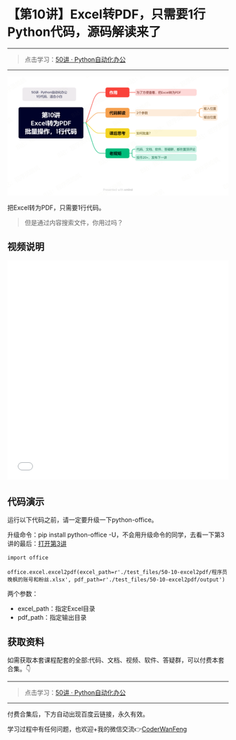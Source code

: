 # 【第10讲】Excel转PDF，只需要1行Python代码，源码解读来了


------
> 点击学习：[50讲 · Python自动化办公](https://mp.weixin.qq.com/mp/appmsgalbum?__biz=MzI2Nzg5MjgyNg==&action=getalbum&album_id=3056320585091366915#wechat_redirect)
------

![](../xmind/imgs/50-10-excel2pdf.png)

把Excel转为PDF，只需要1行代码。

> 但是通过内容搜索文件，你用过吗？

## 视频说明

<iframe src="//player.bilibili.com/player.html?bvid=BV1Nh4y1K7KG" scrolling="no" border="0" frameborder="no" framespacing="0" allowfullscreen="true" width=100%, height=500> </iframe>


## 代码演示

运行以下代码之前，请一定要升级一下python-office。

升级命令：pip install python-office -U，不会用升级命令的同学，去看一下第3讲的最后：[打开第3讲](https://www.bilibili.com/video/BV1m14y1y76g/)

```
import office

office.excel.excel2pdf(excel_path=r'./test_files/50-10-excel2pdf/程序员晚枫的账号和粉丝.xlsx', pdf_path=r'./test_files/50-10-excel2pdf/output')
```

两个参数：
- excel_path：指定Excel目录
- pdf_path：指定输出目录

## 获取资料

如需获取本套课程配套的全部:代码、文档、视频、软件、答疑群，可以付费本套合集。👇

------
> 点击学习：[50讲 · Python自动化办公](https://mp.weixin.qq.com/mp/appmsgalbum?__biz=MzI2Nzg5MjgyNg==&action=getalbum&album_id=3056320585091366915#wechat_redirect)
------

付费合集后，下方自动出现百度云链接，永久有效。

学习过程中有任何问题，也欢迎+我的微信交流👉[CoderWanFeng](https://mp.weixin.qq.com/s/B1V6KeXc7IOEB8DgXLWv3g)
